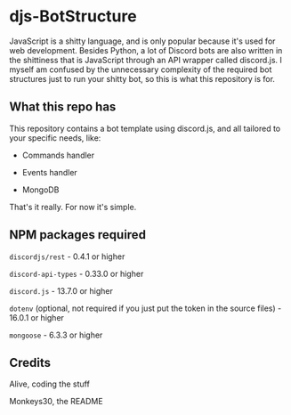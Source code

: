# djs-BotStructure
JavaScript is a shitty language, and is only popular because it's used for web development.
Besides Python, a lot of Discord bots are also written in the shittiness that is JavaScript
through an API wrapper called discord.js. I myself am confused by the unnecessary complexity
of the required bot structures just to run your shitty bot, so this is what this repository
is for.

## What this repo has
This repository contains a bot template using discord.js, and all tailored to 
your specific needs, like:

* Commands handler

* Events handler

* MongoDB

That's it really. For now it's simple.

## NPM packages required
`discordjs/rest` - 0.4.1 or higher

`discord-api-types` - 0.33.0 or higher

`discord.js` - 13.7.0 or higher

`dotenv` (optional, not required if you just put the token in the source files) - 16.0.1 or higher

`mongoose` - 6.3.3 or higher

## Credits
Alive, coding the stuff

Monkeys30, the README
